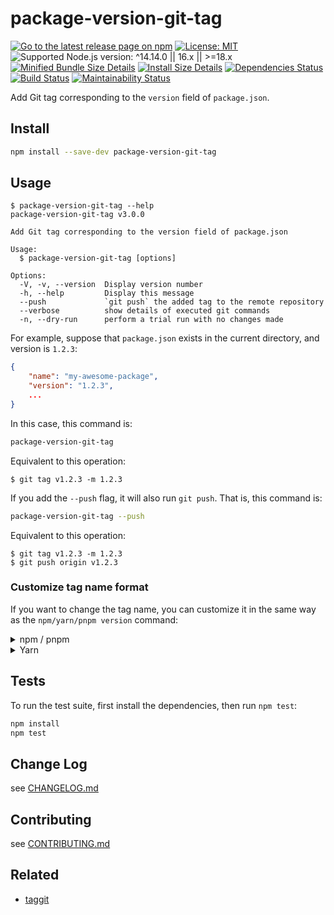 # package-version-git-tag

[![Go to the latest release page on npm](https://img.shields.io/npm/v/package-version-git-tag.svg)][npm]
[![License: MIT](https://img.shields.io/static/v1?label=license&message=MIT&color=green)][github-license]
![Supported Node.js version: ^14.14.0 || 16.x || >=18.x](https://img.shields.io/static/v1?label=node&message=%5E14.14.0%20%7C%7C%2016.x%20%7C%7C%20%3E%3D18.x&color=brightgreen)
[![Minified Bundle Size Details](https://img.shields.io/bundlephobia/min/package-version-git-tag/3.0.0)](https://bundlephobia.com/result?p=package-version-git-tag@3.0.0)
[![Install Size Details](https://packagephobia.now.sh/badge?p=package-version-git-tag@3.0.0)](https://packagephobia.now.sh/result?p=package-version-git-tag@3.0.0)
[![Dependencies Status](https://david-dm.org/sounisi5011/package-version-git-tag/status.svg)](https://david-dm.org/sounisi5011/package-version-git-tag)
[![Build Status](https://github.com/sounisi5011/package-version-git-tag/actions/workflows/ci.yaml/badge.svg)](https://github.com/sounisi5011/package-version-git-tag/actions/workflows/ci.yaml?query=branch%3Amaster)
[![Maintainability Status](https://api.codeclimate.com/v1/badges/ac675a219746d53b79bc/maintainability)](https://codeclimate.com/github/sounisi5011/package-version-git-tag/maintainability)

[npm]: https://www.npmjs.com/package/package-version-git-tag
[github-license]: https://github.com/sounisi5011/package-version-git-tag/tree/v3.0.0/LICENSE

Add Git tag corresponding to the `version` field of `package.json`.

## Install

```sh
npm install --save-dev package-version-git-tag
```

## Usage

```console
$ package-version-git-tag --help
package-version-git-tag v3.0.0

Add Git tag corresponding to the version field of package.json

Usage:
  $ package-version-git-tag [options]

Options:
  -V, -v, --version  Display version number 
  -h, --help         Display this message 
  --push             `git push` the added tag to the remote repository 
  --verbose          show details of executed git commands 
  -n, --dry-run      perform a trial run with no changes made 
```

For example, suppose that `package.json` exists in the current directory, and version is `1.2.3`:

```json
{
    "name": "my-awesome-package",
    "version": "1.2.3",
    ...
}
```

In this case, this command is:

```sh
package-version-git-tag
```

Equivalent to this operation:

```console
$ git tag v1.2.3 -m 1.2.3
```

If you add the `--push` flag, it will also run `git push`. That is, this command is:

```sh
package-version-git-tag --push
```

Equivalent to this operation:

```console
$ git tag v1.2.3 -m 1.2.3
$ git push origin v1.2.3
```

### Customize tag name format

If you want to change the tag name, you can customize it in the same way as the `npm/yarn/pnpm version` command:

<details><summary>npm / pnpm</summary>

[pnpm]: https://pnpm.io/

If you want to run this command in npm or [pnpm], you can change the prefix of the git tag by using [`tag-version-prefix`](https://docs.npmjs.com/cli/v6/using-npm/config#tag-version-prefix).
You can change the configurations using the following commands:

```sh
# Set the tag prefix to "foo-bar-"
npm config set --location=project tag-version-prefix foo-bar-
# Or, if you are using pnpm, run the following command:
pnpm config set --location=project tag-version-prefix foo-bar-
```

> **Note**: Forgetting [the `--location` option](https://docs.npmjs.com/cli/v7/commands/npm-config#location) will change the user configuration.
> If you want to change the prefix only within your project, **do not forget the `--location` option**.
>
> If you are using npm v7.19 or earlier, or pnpm v7.20 or earlier, you need to edit the `.npmrc` file directly, because it does not support the `--location` option.

Alternatively, you can directly edit [the `.npmrc` file](https://docs.npmjs.com/cli/v6/configuring-npm/npmrc):

**`.npmrc`**
```ini
; Set the tag prefix to "foo-bar-"
tag-version-prefix = "foo-bar-"
```

After editing the `.npmrc` file, check the value using the `npm config get tag-version-prefix` command (or the `pnpm config get tag-version-prefix` command).

</details>

<details><summary>Yarn</summary>

[yarn]: https://yarnpkg.com

> **Note**: Currently, **[Yarn 2 and Yarn 3](https://github.com/yarnpkg/berry) is not supported**.

If you want to run this command in [yarn], [you can change the prefix of the git tag by using `version-tag-prefix`](https://classic.yarnpkg.com/lang/en/docs/cli/version/#toc-git-tags).
You can change the configuration by editing [the `.yarnrc` file](https://classic.yarnpkg.com/lang/en/docs/yarnrc/):

**`.yarnrc`**
```
# Set the tag prefix to "foo-bar-"
version-tag-prefix foo-bar-
```

After editing the `.yarnrc` file, check the value using the `yarn config get version-tag-prefix` command.

Alternatively, you can use [the `yarn config set` command](https://classic.yarnpkg.com/en/docs/cli/config#toc-yarn-config-set-g-global).

> **Note**: The `yarn config set` command updates the `.yarnrc` file in the home directory.
> If you want to change the prefix only within your project, you need to edit the `.yarnrc` file directly.

```sh
# Set the tag prefix to "foo-bar-"
yarn config set version-tag-prefix foo-bar-
```

</details>

## Tests

To run the test suite, first install the dependencies, then run `npm test`:

```sh
npm install
npm test
```

## Change Log

see [CHANGELOG.md](https://github.com/sounisi5011/package-version-git-tag/tree/v3.0.0/CHANGELOG.md)

## Contributing

see [CONTRIBUTING.md](https://github.com/sounisi5011/package-version-git-tag/tree/master/CONTRIBUTING.md)

## Related

* [taggit](https://github.com/okunishinishi/node-taggit)
